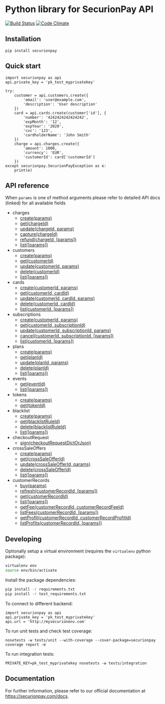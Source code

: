 Python library for SecurionPay API
===================================
[![Build Status](https://travis-ci.org/securionpay/securionpay-python.svg?branch=master)](https://travis-ci.org/securionpay/securionpay-python)
[![Code Climate](https://codeclimate.com/github/securionpay/securionpay-python/badges/gpa.svg)](https://codeclimate.com/github/securionpay/securionpay-python)

Installation
------------

```
pip install securionpay
```

Quick start
-----------

```
import securionpay as api
api.private_key = 'pk_test_myprivatekey'

try:
    customer = api.customers.create({
        'email': 'user@example.com',
        'description': 'User description'
    })
    card = api.cards.create(customer['id'], {
        'number': '4242424242424242',
        'expMonth': '12',
        'expYear': '2020',
        'cvc': '123',
        'cardholderName': 'John Smith'
    })
    charge = api.charges.create({
        'amount': 1000,
        'currency': 'EUR',
        'customerId': card['customerId']
    })
except securionpay.SecurionPayException as e:
    print(e)
```

API reference
-------------

When ``params`` is one of method arguments please refer to detailed API docs (linked) for all available fields

- charges
    - [create(params)](https://securionpay.com/docs/api#charge-create)
    - [get(chargeId)](https://securionpay.com/docs/api#charge-retrieve)
    - [update(chargeId, params)](https://securionpay.com/docs/api#charge-update)
    - [capture(chargeId)](https://securionpay.com/docs/api#charge-capture)
    - [refund(chargeId, [params])](https://securionpay.com/docs/api#charge-capture)
    - [list([params])](https://securionpay.com/docs/api#charge-list)
- customers
    - [create(params)](https://securionpay.com/docs/api#customer-create)
    - [get(customerId)](https://securionpay.com/docs/api#customer-retrieve)
    - [update(customerId, params)](https://securionpay.com/docs/api#customer-update)
    - [delete(customerId)](https://securionpay.com/docs/api#customer-delete)
    - [list([params])](https://securionpay.com/docs/api#customer-list)
- cards
    - [create(customerId, params)](https://securionpay.com/docs/api#card-create)
    - [get(customerId, cardId)](https://securionpay.com/docs/api#card-retrieve)
    - [update(customerId, cardId, params)](https://securionpay.com/docs/api#card-update)
    - [delete(customerId, cardId)](https://securionpay.com/docs/api#card-delete)
    - [list(customerId, [params])](https://securionpay.com/docs/api#card-list)
- subscriptions
    - [create(customerId, params)](https://securionpay.com/docs/api#subscription-create)
    - [get(customerId, subscriptionId)](https://securionpay.com/docs/api#subscription-retrieve)
    - [update(customerId, subscriptionId, params)](https://securionpay.com/docs/api#subscription-update)
    - [cancel(customerId, subscriptionId, [params])](https://securionpay.com/docs/api#subscription-cancel)
    - [list(customerId, [params])](https://securionpay.com/docs/api#subscription-list)
- plans
    - [create(params)](https://securionpay.com/docs/api#plan-create)
    - [get(planId)](https://securionpay.com/docs/api#plan-retrieve)
    - [update(planId, params)](https://securionpay.com/docs/api#plan-update)
    - [delete(planId)](https://securionpay.com/docs/api#plan-delete)
    - [list([params])](https://securionpay.com/docs/api#plan-list)
- events
    - [get(eventId)](https://securionpay.com/docs/api#event-retrieve)
    - [list([params])](https://securionpay.com/docs/api#event-list)
- tokens
    - [create(params)](https://securionpay.com/docs/api#token-create)
    - [get(tokenId)](https://securionpay.com/docs/api#token-retrieve)
- blacklist
    - [create(params)](https://securionpay.com/docs/api#blacklist-rule-create)
    - [get(blacklistRuleId)](https://securionpay.com/docs/api#blacklist-rule-retrieve)
    - [delete(blacklistRuleId)](https://securionpay.com/docs/api#blacklist-rule-delete)
    - [list([params])](https://securionpay.com/docs/api#blacklist-rule-list)
- checkoutRequest
    - [sign(checkoutRequestDictOrJson)](https://securionpay.com/docs/api#checkout-request-sign)
- crossSaleOffers
    - [create(params)](https://securionpay.com/docs/api#cross-sale-offer-create)
    - [get(crossSaleOfferId)](https://securionpay.com/docs/api#cross-sale-offer-retrieve)
    - [update(crossSaleOfferId, params)](https://securionpay.com/docs/api#cross-sale-offer-update)
    - [delete(crossSaleOfferId)](https://securionpay.com/docs/api#cross-sale-offer-delete)
    - [list([params])](https://securionpay.com/docs/api#cross-sale-offer-list)
- customerRecords
    - [buy(params)](https://securionpay.com/docs/api#customer-record-create)
    - [refresh(customerRecordId, [params])](https://securionpay.com/docs/api#customer-record-refresh)
    - [get(customerRecordId)](https://securionpay.com/docs/api#customer-record-retrieve)
    - [list([params])](https://securionpay.com/docs/api#customer-record-list)
    - [getFee(customerRecordId, customerRecordFeeId)](https://securionpay.com/docs/api#customer-record-fee-retrieve)
    - [listFees(customerRecordId, [params])](https://securionpay.com/docs/api#customer-record-fee-list)
    - [getProfit(customerRecordId, customerRecordProfitId)](https://securionpay.com/docs/api#customer-record-profit-retrieve)
    - [listProfits(customerRecordId, [params])](https://securionpay.com/docs/api#customer-record-profit-list)

Developing
----------

Optionally setup a virtual environment (requires the `virtualenv` python package):
```sh
virtualenv env
source env/bin/activate
```

Install the package dependencies:
```sh
pip install -r requirements.txt
pip install -r test_requirements.txt
```

To connect to different backend:
```
import securionpay as api
api.private_key = 'pk_test_myprivatekey'
api.url = 'http://mysecurionenv.com'
```

To run unit tests and check test coverage:
```
nosetests -w tests/unit --with-coverage --cover-package=securionpay
coverage report -m
```

To run integration tests:
```
PRIVATE_KEY=pk_test_myprivatekey nosetests -w tests/integration
```

Documentation
----------

For further information, please refer to our official documentation at https://securionpay.com/docs.
